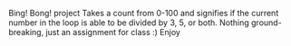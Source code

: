 Bing! Bong! project
Takes a count from 0-100 and signifies if the current number in the loop is able to be divided by 3, 5, or both.
Nothing ground-breaking, just an assignment for class :)
Enjoy
